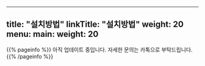 
---
title: "설치방법"
linkTitle: "설치방법"
weight: 20
menu:
  main:
    weight: 20
---

{{% pageinfo %}}
아직 업데이트 중입니다. 자세한 문의는 카톡으로 부탁드립니다. 
{{% /pageinfo %}}





